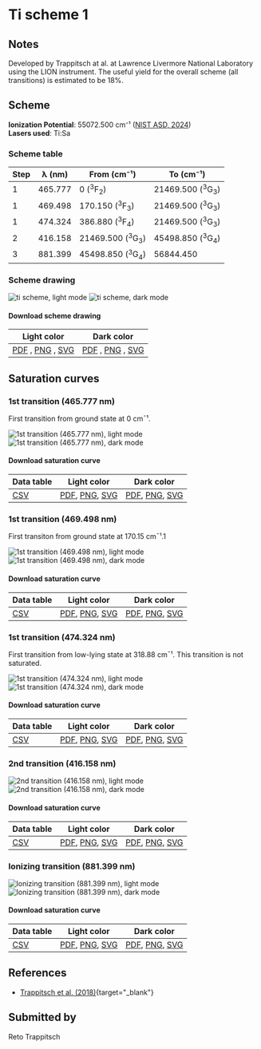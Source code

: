 # Ti scheme 1

## Notes

Developed by Trappitsch at al. at Lawrence Livermore National Laboratory using the LION instrument. The useful yield for the overall scheme (all transitions) is estimated to be 18%.



## Scheme

**Ionization Potential**: 55072.500 cm⁻¹ ([NIST ASD, 2024](https://www.nist.gov/pml/atomic-spectra-database))  
**Lasers used**: Ti:Sa

### Scheme table

| Step | λ (nm)  |        From (cm⁻¹)        |         To (cm⁻¹)         |
| ---- | ------- | ------------------------- | ------------------------- |
| 1    | 465.777 | 0 ($^{3}$F$_{2}$)         | 21469.500 ($^{3}$G$_{3}$) |
| 1    | 469.498 | 170.150 ($^{3}$F$_{3}$)   | 21469.500 ($^{3}$G$_{3}$) |
| 1    | 474.324 | 386.880 ($^{3}$F$_{4}$)   | 21469.500 ($^{3}$G$_{3}$) |
| 2    | 416.158 | 21469.500 ($^{3}$G$_{3}$) | 45498.850 ($^{3}$G$_{4}$) |
| 3    | 881.399 | 45498.850 ($^{3}$G$_{4}$) | 56844.450                 |


### Scheme drawing

![ti scheme, light mode](ti-001/ti-001-light.png#only-light)
![ti scheme, dark mode](ti-001/ti-001-dark-web.png#only-dark)

#### Download scheme drawing

|                                            Light color                                            |                                           Dark color                                           |
| ------------------------------------------------------------------------------------------------- | ---------------------------------------------------------------------------------------------- |
| [PDF](ti-001/ti-001-light.pdf) , [PNG](ti-001/ti-001-light.png) , [SVG](ti-001/ti-001-light.svg)  | [PDF](ti-001/ti-001-dark.pdf) , [PNG](ti-001/ti-001-dark.png) , [SVG](ti-001/ti-001-dark.svg)  |


## Saturation curves

### 1st transition (465.777 nm)

First transition from ground state at 0 cm¯¹.

![1st transition (465.777 nm), light mode](ti-001/sat-0-light.png#only-light)
![1st transition (465.777 nm), dark mode](ti-001/sat-0-dark-web.png#only-dark)


#### Download saturation curve

|             Data table             |                                         Light color                                         |                                        Dark color                                        |
| ---------------------------------- | ------------------------------------------------------------------------------------------- | ---------------------------------------------------------------------------------------- |
| [CSV](ti-001/sat-0-data-table.csv) | [PDF](ti-001/sat-0-light.pdf), [PNG](ti-001/sat-0-light.png), [SVG](ti-001/sat-0-light.svg) | [PDF](ti-001/sat-0-dark.pdf), [PNG](ti-001/sat-0-dark.png), [SVG](ti-001/sat-0-dark.svg) |


### 1st transition (469.498 nm)

First transiton from ground state at 170.15 cm¯¹.1

![1st transition (469.498 nm), light mode](ti-001/sat-1-light.png#only-light)
![1st transition (469.498 nm), dark mode](ti-001/sat-1-dark-web.png#only-dark)


#### Download saturation curve

|             Data table             |                                         Light color                                         |                                        Dark color                                        |
| ---------------------------------- | ------------------------------------------------------------------------------------------- | ---------------------------------------------------------------------------------------- |
| [CSV](ti-001/sat-1-data-table.csv) | [PDF](ti-001/sat-1-light.pdf), [PNG](ti-001/sat-1-light.png), [SVG](ti-001/sat-1-light.svg) | [PDF](ti-001/sat-1-dark.pdf), [PNG](ti-001/sat-1-dark.png), [SVG](ti-001/sat-1-dark.svg) |


### 1st transition (474.324 nm)

First transition from low-lying state at 318.88 cm¯¹. This transition is not saturated.

![1st transition (474.324 nm), light mode](ti-001/sat-2-light.png#only-light)
![1st transition (474.324 nm), dark mode](ti-001/sat-2-dark-web.png#only-dark)


#### Download saturation curve

|             Data table             |                                         Light color                                         |                                        Dark color                                        |
| ---------------------------------- | ------------------------------------------------------------------------------------------- | ---------------------------------------------------------------------------------------- |
| [CSV](ti-001/sat-2-data-table.csv) | [PDF](ti-001/sat-2-light.pdf), [PNG](ti-001/sat-2-light.png), [SVG](ti-001/sat-2-light.svg) | [PDF](ti-001/sat-2-dark.pdf), [PNG](ti-001/sat-2-dark.png), [SVG](ti-001/sat-2-dark.svg) |


### 2nd transition (416.158 nm)



![2nd transition (416.158 nm), light mode](ti-001/sat-3-light.png#only-light)
![2nd transition (416.158 nm), dark mode](ti-001/sat-3-dark-web.png#only-dark)


#### Download saturation curve

|             Data table             |                                         Light color                                         |                                        Dark color                                        |
| ---------------------------------- | ------------------------------------------------------------------------------------------- | ---------------------------------------------------------------------------------------- |
| [CSV](ti-001/sat-3-data-table.csv) | [PDF](ti-001/sat-3-light.pdf), [PNG](ti-001/sat-3-light.png), [SVG](ti-001/sat-3-light.svg) | [PDF](ti-001/sat-3-dark.pdf), [PNG](ti-001/sat-3-dark.png), [SVG](ti-001/sat-3-dark.svg) |


### Ionizing transition (881.399 nm)



![Ionizing transition (881.399 nm), light mode](ti-001/sat-4-light.png#only-light)
![Ionizing transition (881.399 nm), dark mode](ti-001/sat-4-dark-web.png#only-dark)


#### Download saturation curve

|             Data table             |                                         Light color                                         |                                        Dark color                                        |
| ---------------------------------- | ------------------------------------------------------------------------------------------- | ---------------------------------------------------------------------------------------- |
| [CSV](ti-001/sat-4-data-table.csv) | [PDF](ti-001/sat-4-light.pdf), [PNG](ti-001/sat-4-light.png), [SVG](ti-001/sat-4-light.svg) | [PDF](ti-001/sat-4-dark.pdf), [PNG](ti-001/sat-4-dark.png), [SVG](ti-001/sat-4-dark.svg) |




## References

  - [Trappitsch et al. (2018)](https://doi.org/10.1039/C8JA00269J){target="_blank"}



## Submitted by

Reto Trappitsch

